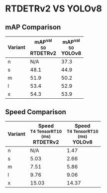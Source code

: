 ---
---
# RTDETRv2 VS YOLOv8

## mAP Comparison

| **Variant** | <center><span style='width: 400px;'>**mAP<sup>val<br>50**<br>**RTDETRv2**</span></center> | <center><span style='width: 400px;'>**mAP<sup>val<br>50**<br>**YOLOv8**</span></center> |
|----|----------------------------------|------------------------------------|
| n | N/A | 37.3 |
| s | 48.1 | 44.9 |
| m | 51.9 | 50.2 |
| l | 53.4 | 52.9 |
| x | 54.3 | 53.9 |

## Speed Comparison

| **Variant** | <center><span style='width: 200px;'>**Speed**<br><sup>T4 TensorRT10<br>(ms)</sup><br>**RTDETRv2**</span></center> | <center><span style='width: 200px;'>**Speed**<br><sup>T4 TensorRT10<br>(ms)</sup><br>**YOLOv8**</span></center> |
|---------|-----------------------|-----------------------|
| n | N/A | 1.47 |
| s | 5.03 | 2.66 |
| m | 7.51 | 5.86 |
| l | 9.76 | 9.06 |
| x | 15.03 | 14.37 |
